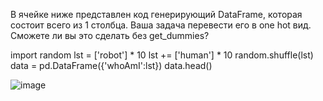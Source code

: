  В ячейке ниже представлен код генерирующий DataFrame, которая состоит всего из 1 столбца.
Ваша задача перевести его в one hot вид. Сможете ли вы это сделать без get_dummies?

import random
lst = ['robot'] * 10
lst += ['human'] * 10
random.shuffle(lst)
data = pd.DataFrame({'whoAmI':lst})
data.head()

![image](https://github.com/Aliana89/Home_Work_44/assets/140052202/239c8186-4a80-4622-8c51-d76b0ff97b2a)
